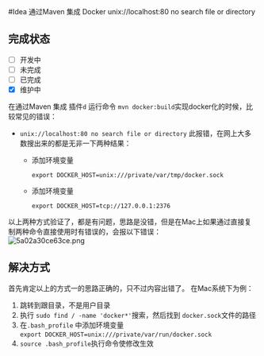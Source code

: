 #Idea 通过Maven 集成 Docker unix://localhost:80 no search file or directory

## 完成状态  

- [ ] 开发中
- [ ] 未完成
- [ ] 已完成
- [x] 维护中

在通过Maven 集成 插件`d` 运行命令 `mvn docker:build`实现docker化的时候，比较常见的错误：

* `unix://localhost:80 no search file or directory`
此报错，在网上大多数搜出来的都是无非一下两种结果：
    * 添加环境变量      
   
        `export DOCKER_HOST=unix:///private/var/tmp/docker.sock`
    * 添加环境变量    
    
        `export DOCKER_HOST=tcp://127.0.0.1:2376`   
        
以上两种方式验证了，都是有问题，思路是没错，但是在Mac上如果通过直接复制两种命令直接使用时有错误的，会报以下错误：  
![5a02a30ce63ce.png](http://omy43wh36.bkt.clouddn.com/Snip20171108_1.png)   

## 解决方式  
首先肯定以上的方式一的思路正确的，只不过内容出错了。 在Mac系统下为例：

1. 跳转到跟目录，不是用户目录  
2. 执行 `sudo find / -name 'docker*'`搜索，然后找到 `docker.sock`文件的路径   
3. 在`.bash_profile` 中添加环境变量  
    `export DOCKER_HOST=unix:///private/var/run/docker.sock`  
4. `source .bash_profile`执行命令使修改生效   



 
